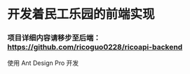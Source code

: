 # 开发着民工乐园的前端实现
### 项目详细内容请移步至后端：https://github.com/ricoguo0228/ricoapi-backend

使用 Ant Design Pro 开发
